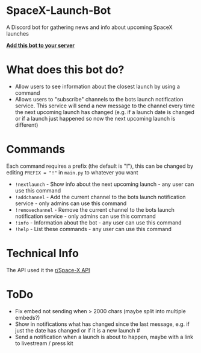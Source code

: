 # SpaceX-Launch-Bot

A Discord bot for gathering news and info about upcoming SpaceX launches

[**Add this bot to your server**](https://discordapp.com/oauth2/authorize?client_id=411618411169447950&scope=bot&permissions=248896)

# What does this bot do?

 - Allow users to see information about the closest launch by using a command
 - Allows users to "subscribe" channels to the bots launch notification service. This service will send a new message to the channel every time the next upcoming launch has changed (e.g. if a launch date is changed or if a launch just happened so now the next upcoming launch is different)

# Commands

Each command requires a prefix (the default is "!"), this can be changed by editing `PREFIX = "!"` in `main.py` to whatever you want

 - `!nextlaunch` - Show info about the next upcoming launch - any user can use this command
 - `!addchannel` - Add the current channel to the bots launch notification service - only admins can use this command
 - `!removechannel` - Remove the current channel to the bots launch notification service - only admins can use this command
 - `!info` - Information about the bot - any user can use this command
 - `!help` - List these commands - any user can use this command
 
 # Technical Info
 
 The API used it the [r/Space-X API](https://github.com/r-spacex/SpaceX-API)

# ToDo

 - Fix embed not sending when > 2000 chars (maybe split into multiple embeds?)
 - Show in notifications what has changed since the last message, e.g. if just the date has changed or if it is a new launch #
 - Send a notification when a launch is about to happen, maybe with a link to livestream / press kit
